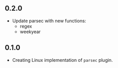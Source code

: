 ## 0.2.0

- Update parsec with new functions:
  - regex
  - weekyear
  
## 0.1.0

- Creating Linux implementation of `parsec` plugin.

